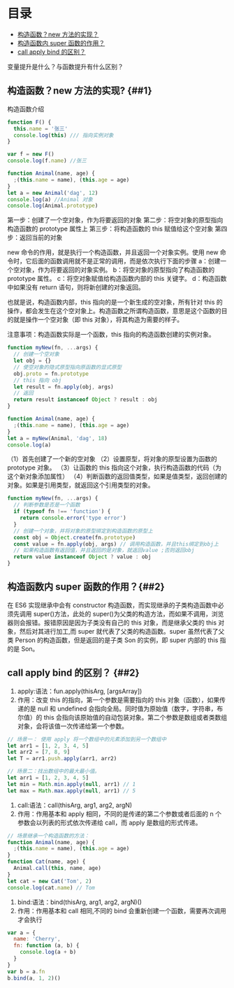 # 目录

- [构造函数？new 方法的实现？](##1)
- [构造函数内 super 函数的作用？](##)
- [call apply bind 的区别？](##)

变量提升是什么？与函数提升有什么区别？

## 构造函数？new 方法的实现? {##1}

构造函数介绍

```js
function F() {
  this.name = '张三'
  console.log(this) /// 指向实例对象
}

var f = new F()
console.log(f.name) //张三

function Animal(name, age) {
  ;(this.name = name), (this.age = age)
}
let a = new Animal('dag', 12)
console.log(a) //Animal 对象
console.log(Animal.prototype)
```

第一步：创建了一个空对象，作为将要返回的对象
第二步：将空对象的原型指向构造函数的 prototype 属性上
第三步：将构造函数的 this 赋值给这个空对象
第四步：返回当前的对象

new 命令的作用，就是执行一个构造函数，并且返回一个对象实例。使用 new 命令时，它后面的函数调用就不是正常的调用，而是依次执行下面的步骤
a：创建一个空对象，作为将要返回的对象实例。
b：将空对象的原型指向了构造函数的 prototype 属性。
c：将空对象赋值给构造函数内部的 this 关键字。
d：构造函数中如果没有 return 语句，则将新创建的对象返回。

也就是说，构造函数内部，this 指向的是一个新生成的空对象，所有针对 this 的操作，都会发生在这个空对象上。构造函数之所谓构造函数，意思是这个函数的目的就是操作一个空对象（即 this 对象），将其构造为需要的样子。

注意事项：构造函数实际是一个函数，this 指向的构造函数创建的实例对象。

```js
function myNew(fn, ...args) {
  // 创建一个空对象
  let obj = {}
  // 使空对象的隐式原型指向原函数的显式原型
  obj.proto = fn.prototype
  // this 指向 obj
  let result = fn.apply(obj, args)
  // 返回
  return result instanceof Object ? result : obj
}

function Animal(name, age) {
  ;(this.name = name), (this.age = age)
}
let a = myNew(Animal, 'dag', 18)
console.log(a)
```

（1）首先创建了一个新的空对象
（2）设置原型，将对象的原型设置为函数的 prototype 对象。
（3）让函数的 this 指向这个对象，执行构造函数的代码（为这个新对象添加属性）
（4）判断函数的返回值类型，如果是值类型，返回创建的对象。如果是引用类型，就返回这个引用类型的对象。

```js
function myNew(fn, ...args) {
  // 判断参数是否是一个函数
  if (typeof fn !== 'function') {
    return console.error('type error')
  }
  // 创建一个对象，并将对象的原型绑定到构造函数的原型上
  const obj = Object.create(fn.prototype)
  const value = fn.apply(obj, args) // 调用构造函数，并且this绑定到obj上
  // 如果构造函数有返回值，并且返回的是对象，就返回value ;否则返回obj
  return value instanceof Object ? value : obj
}
```

## 构造函数内 super 函数的作用？{##2}

在 ES6 实现继承中会有 constructor 构造函数，而实现继承的子类构造函数中必须先调用 super()方法，此处的 super()为父类的构造方法，而如果不调用，浏览器则会报错。报错原因是因为子类没有自己的 this 对象，而是继承父类的 this 对象，然后对其进行加工,而 super
就代表了父类的构造函数。super 虽然代表了父类 Person 的构造函数，但是返回的是子类 Son 的实例，即 super 内部的 this 指的是 Son。

## call apply bind 的区别？ {##2}

1. apply:语法：fun.apply(thisArg, [argsArray])
2. 作用：改变 this 的指向，第一个参数是需要指向的 this 对象（函数），如果传递的是 null 和 undefined 会指向全局。同时值为原始值（数字，字符串，布尔值）的 this 会指向该原始值的自动包装对象。第二个参数是数组或者类数组对象，会将该值一次传递给第一个参数。

```js
// 场景一： 使用 apply 将一个数组中的元素添加到另一个数组中
let arr1 = [1, 2, 3, 4, 5]
let arr2 = [7, 8, 9]
let T = arr1.push.apply(arr1, arr2)

// 场景二：找出数组中的最大最小值。
let arr1 = [1, 2, 3, 4, 5]
let min = Math.min.apply(null, arr1) // 1
let max = Math.max.apply(null, arr1) // 5
```

1. call:语法：call(thisArg, arg1, arg2, argN)
2. 作用：作用基本和 apply 相同，不同的是传递的第二个参数或者后面的 n 个参数会以列表的形式依次传递给 call，而 apply 是数组的形式传递。

```js
// 场景继承一个构造函数的方法：
function Animal(name, age) {
  ;(this.name = name), (this.age = age)
}
function Cat(name, age) {
  Animal.call(this, name, age)
}
let cat = new Cat('Tom', 2)
console.log(cat.name) // Tom
```

1. bind:语法：bind(thisArg, arg1, arg2, argN)()
2. 作用：作用基本和 call 相同,不同的 bind 会重新创建一个函数，需要再次调用才会执行

```js
var a = {
  name: 'Cherry',
  fn: function (a, b) {
    console.log(a + b)
  }
}
var b = a.fn
b.bind(a, 1, 2)()
```
